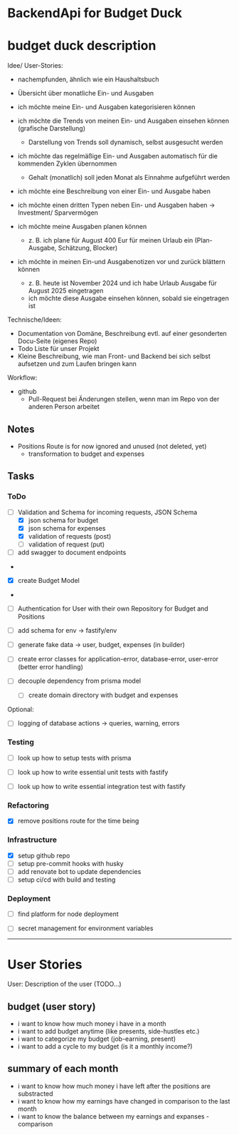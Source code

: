 # BackendApi for Budget Duck

# budget duck description

Idee/ User-Stories:
- nachempfunden, ähnlich wie ein Haushaltsbuch
- Übersicht über monatliche Ein- und Ausgaben
- ich möchte meine Ein- und Ausgaben kategorisieren können

- ich möchte die Trends von meinen Ein- und Ausgaben einsehen können (grafische Darstellung)
  - Darstellung von Trends soll dynamisch, selbst ausgesucht werden

- ich möchte das regelmäßige Ein- und Ausgaben automatisch für die kommenden Zyklen übernommen
  - Gehalt (monatlich) soll jeden Monat als Einnahme aufgeführt werden

- ich möchte eine Beschreibung von einer Ein- und Ausgabe haben
- ich möchte einen dritten Typen neben Ein- und Ausgaben haben -> Investment/ Sparvermögen

- ich möchte meine Ausgaben planen können
  - z. B. ich plane für August 400 Eur für meinen Urlaub ein (Plan-Ausgabe, Schätzung, Blocker)

- ich möchte in meinen Ein-und Ausgabenotizen vor und zurück blättern können
  - z. B. heute ist November 2024 und ich habe Urlaub Ausgabe für August 2025 eingetragen
  - ich möchte diese Ausgabe einsehen können, sobald sie eingetragen ist


Technische/Ideen:
- Documentation von Domäne, Beschreibung evtl. auf einer gesonderten Docu-Seite (eigenes Repo)
- Todo Liste für unser Projekt
- Kleine Beschreibung, wie man Front- und Backend bei sich selbst aufsetzen und zum Laufen bringen kann

Workflow:
- github
  - Pull-Request bei Änderungen stellen, wenn man im Repo von der anderen Person arbeitet

## Notes

- Positions Route is for now ignored and unused (not deleted, yet)
  - transformation to budget and expenses

## Tasks

### ToDo

- [ ] Validation and Schema for incoming requests, JSON Schema
  - [x] json schema for budget
  - [x] json schema for expenses
  - [x] validation of requests (post)
  - [ ] validation of request (put)

- [ ] add swagger to document endpoints
- 
- [x] create Budget Model
- 
- [ ] Authentication for User with their own Repository for Budget and Positions
- [ ] add schema for env -> fastify/env

- [ ] generate fake data -> user, budget, expenses (in builder)

- [ ] create error classes for application-error, database-error, user-error (better error handling)

- [ ] decouple dependency from prisma model
  - [ ] create domain directory with budget and expenses


Optional:
- [ ] logging of database actions -> queries, warning, errors

### Testing

- [ ] look up how to setup tests with prisma
- [ ] look up how to write essential unit tests with fastify
- [ ] look up how to write essential integration test with fastify


### Refactoring

- [x] remove positions route for the time being

### Infrastructure

- [x] setup github repo
- [ ] setup pre-commit hooks with husky
- [ ] add renovate bot to update dependencies
- [ ] setup ci/cd with build and testing

### Deployment

- [ ] find platform for node deployment
- [ ] secret management for environment variables


--------------------------------------------------

# User Stories

User:
Description of the user (TODO...)

## budget (user story)

- i want to know how much money i have in a month
- i want to add budget anytime (like presents, side-hustles etc.)
- i want to categorize my budget (job-earning, present)
- i want to add a cycle to my budget (is it a monthly income?)


## summary of each month

- i want to know how much money i have left after the positions are substracted
- i want to know how my earnings have changed in comparison to the last month
- i want to know the balance between my earnings and expanses - comparison
